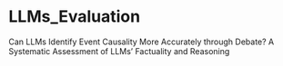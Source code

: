 # LLMs_Evaluation
Can LLMs Identify Event Causality More Accurately through Debate? A Systematic Assessment of LLMs’ Factuality and Reasoning
